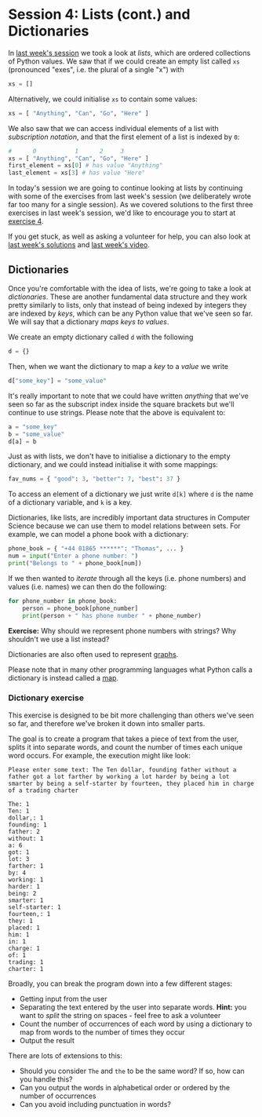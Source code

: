 # Session 4: Lists (cont.) and Dictionaries

In [last week's session][s3notes] we took a look at *lists*, which are ordered
collections of Python values. We saw that if we could create an empty list
called `xs` (pronounced "exes", i.e. the plural of a single "x") with

```python
xs = []
```

Alternatively, we could initialise `xs` to contain some values:

```python
xs = [ "Anything", "Can", "Go", "Here" ]
```

We also saw that we can access individual elements of a list with *subscription
notation*, and that the first element of a list is indexed by `0`:

```python
#      0           1      2     3
xs = [ "Anything", "Can", "Go", "Here" ]
first_element = xs[0] # has value "Anything"
last_element = xs[3] # has value "Here"
```

[s3notes]: https://github.com/oxcompsoc/learntocode/tree/master/session3

In today's session we are going to continue looking at lists by continuing with
some of the exercises from last week's session (we deliberately wrote far too
many for a single session). As we covered solutions to the first three
exercises in last week's session, we'd like to encourage you to start at
[exercise 4][s3e4].

[s3e4]: https://github.com/oxcompsoc/learntocode/tree/master/session3#exercise-4-flattening-lists

If you get stuck, as well as asking a volunteer for help, you can also look at
[last week's solutions][s3solutions] and [last week's video][s3video].

[s3solutions]: https://raw.githubusercontent.com/oxcompsoc/learntocode/master/session3/solutions.py
[s3video]: https://www.youtube.com/watch?v=TU1aisio7IU

## Dictionaries

Once you're comfortable with the idea of lists, we're going to take a look at
*dictionaries*. These are another fundamental data structure and they work
pretty similarly to lists, only that instead of being indexed by integers they
are indexed by *keys*, which can be any Python value that we've seen so far. We
will say that a dictionary *maps keys to values*.

We create an empty dictionary called `d` with the following

```python
d = {}
```

Then, when we want the dictionary to map a *key* to a *value* we write

```python
d["some_key"] = "some_value"
```

It's really important to note that we could have written *anything* that we've
seen so far as the subscript index inside the square brackets but we'll
continue to use strings. Please note that the above is equivalent to:

```python
a = "some_key"
b = "some_value"
d[a] = b
```

Just as with lists, we don't have to initialise a dictionary to the empty
dictionary, and we could instead initialise it with some mappings:

```python
fav_nums = { "good": 3, "better": 7, "best": 37 }
```

To access an element of a dictionary we just write `d[k]` where `d` is the name
of a dictionary variable, and `k` is a key.

Dictionaries, like lists, are incredibly important data structures in Computer
Science because we can use them to model relations between sets. For example,
we can model a phone book with a dictionary:

```python
phone_book = { "+44 01865 ******": "Thomas", ... }
num = input("Enter a phone number: ")
print("Belongs to " + phone_book[num])
```

If we then wanted to *iterate* through all the keys (i.e. phone numbers) and
values (i.e. names) we can then do the following:

```python
for phone_number in phone_book:
    person = phone_book[phone_number]
    print(person + " has phone number " + phone_number)
```

**Exercise:** Why should we represent phone numbers with strings? Why shouldn't
we use a list instead?

Dictionaries are also often used to represent [graphs][].

[graphs]: https://en.wikipedia.org/wiki/Graph_(discrete_mathematics)

Please note that in many other programming languages what Python calls a
dictionary is instead called a [map][].

[map]: https://en.wikipedia.org/wiki/Associative_array 

### Dictionary exercise

This exercise is designed to be bit more challenging than others we've seen so
far, and therefore we've broken it down into smaller parts.

The goal is to create a program that takes a piece of text from the user,
splits it into separate words, and count the number of times each unique word
occurs. For example, the execution might like look:

```
Please enter some text: The Ten dollar, founding father without a father got a lot farther by working a lot harder by being a lot smarter by being a self-starter by fourteen, they placed him in charge of a trading charter

The: 1
Ten: 1
dollar,: 1
founding: 1
father: 2
without: 1
a: 6
got: 1
lot: 3
farther: 1
by: 4
working: 1
harder: 1
being: 2
smarter: 1
self-starter: 1
fourteen,: 1
they: 1
placed: 1
him: 1
in: 1
charge: 1
of: 1
trading: 1
charter: 1
```

Broadly, you can break the program down into a few different stages:

* Getting input from the user
* Separating the text entered by the user into separate words. **Hint:** you want to *split* the string on spaces - feel free to ask a volunteer
* Count the number of occurrences of each word by using a dictionary to map from words to the number of times they occur
* Output the result

There are lots of extensions to this:

* Should you consider `The` and `the` to be the same word? If so, how can you handle this?
* Can you output the words in alphabetical order or ordered by the number of occurrences
* Can you avoid including punctuation in words?
